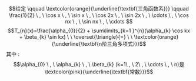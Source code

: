 $$给定 \qquad \textcolor{orange}{\underline{\textbf{三角函数系}}} \qquad \frac{1}{2} \ , \ \cos x \ , \ \sin x \ , \ \cos 2x \ , \ \sin 2x \ , \ \cdots \ , \ \cos nx \ , \ \sin nx \ , \ \cdots $$
$$T_{n}(x)=\frac{\alpha_{0}}{2} + \sum\limits_{k=1 }^{n}(\alpha_{k} \cos kx + \beta_{k} \sin kx)  \ \  \overset{\triangle}{=} \ \ \textcolor{orange}{\underline{\textbf{n阶三角多项式}}}$$
其中 :
$$\alpha_{0} \ , \ \alpha_{k} \ , \ \beta_{k} (k=1\ , \ 2\ , \ \cdots \ , \ n)是\textcolor{pink}{\underline{\textbf{常数}}}$$